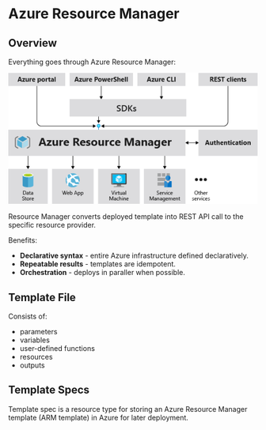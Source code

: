 # Azure Resource Manager

## Overview

Everything goes through Azure Resource Manager:

![Consistent management layer](./assets/consistent-management-layer.png)

Resource Manager converts deployed template into REST API call to the specific resource provider.

Benefits:
- **Declarative syntax** - entire Azure infrastructure defined declaratively.
- **Repeatable results** - templates are idempotent.
- **Orchestration** - deploys in paraller when possible.

## Template File

Consists of:
- parameters
- variables
- user-defined functions
- resources
- outputs

## Template Specs

Template spec is a resource type for storing an Azure Resource Manager template (ARM template) in Azure for later deployment.